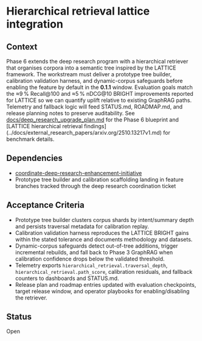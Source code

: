 # Hierarchical retrieval lattice integration

## Context
Phase 6 extends the deep research program with a hierarchical retriever that
organises corpora into a semantic tree inspired by the LATTICE framework. The
workstream must deliver a prototype tree builder, calibration validation harness,
and dynamic-corpus safeguards before enabling the feature by default in the
**0.1.1** window. Evaluation goals match the ≈9 % Recall@100 and ≈5 % nDCG@10
BRIGHT improvements reported for LATTICE so we can quantify uplift relative to
existing GraphRAG paths. Telemetry and fallback logic will feed STATUS.md,
ROADMAP.md, and release planning notes to preserve auditability.
See [docs/deep_research_upgrade_plan.md](../docs/deep_research_upgrade_plan.md)
for the Phase 6 blueprint and [LATTICE hierarchical retrieval findings]
(../docs/external_research_papers/arxiv.org/2510.13217v1.md) for benchmark
details.

## Dependencies
- [coordinate-deep-research-enhancement-initiative](coordinate-deep-research-enhancement-initiative.md)
- Prototype tree builder and calibration scaffolding landing in feature branches
  tracked through the deep research coordination ticket

## Acceptance Criteria
- Prototype tree builder clusters corpus shards by intent/summary depth and
  persists traversal metadata for calibration replay.
- Calibration validation harness reproduces the LATTICE BRIGHT gains within the
  stated tolerance and documents methodology and datasets.
- Dynamic-corpus safeguards detect out-of-tree additions, trigger incremental
  rebuilds, and fall back to Phase 3 GraphRAG when calibration confidence drops
  below the validated threshold.
- Telemetry exports `hierarchical_retrieval.traversal_depth`,
  `hierarchical_retrieval.path_score`, calibration residuals, and fallback
  counters to dashboards and STATUS.md.
- Release plan and roadmap entries updated with evaluation checkpoints, target
  release window, and operator playbooks for enabling/disabling the retriever.

## Status
Open
